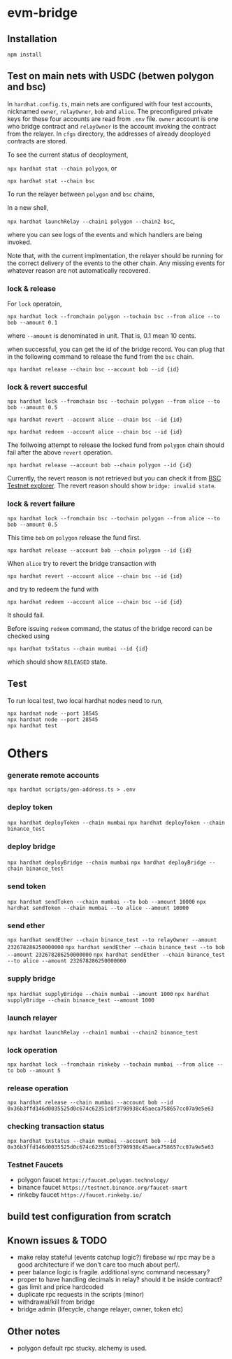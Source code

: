 # evm-bridge

## Installation
```
npm install
```

## Test on main nets with USDC (betwen polygon and bsc)
In `hardhat.config.ts`, main nets are configured with four test accounts, nicknamed `owner`, `relayOwner`, `bob` and `alice`. The preconfigured private keys for these four accounts are read from `.env` file.
`owner` account is one who bridge contract and `relayOwner` is the account invoking the contract from the relayer.
In `cfgs` directory, the addresses of already deoployed contracts are stored.

To see the current status of deoployment,

`npx hardhat stat --chain polygon`, or

`npx hardhat stat --chain bsc`

To run the relayer between `polygon` and `bsc` chains,

In a new shell,

`npx hardhat launchRelay --chain1 polygon --chain2 bsc`,

where you can see logs of the events and which handlers are being invoked.

Note that, with the current implmentation, the relayer should be running for the correct delivery of the events to the other chain. Any missing events for whatever reason are not automatically recovered.

### lock & release
For `lock` operatoin,

`npx hardhat lock --fromchain polygon --tochain bsc --from alice --to bob --amount 0.1`

where `--amount` is denominated in unit. That is, 0.1 mean 10 cents.

when successful, you can get the id of the bridge record. You can plug that in the following command to release the fund from the `bsc` chain.

`npx hardhat release --chain bsc --account bob --id {id}`

### lock & revert succesful
`npx hardhat lock --fromchain bsc --tochain polygon --from alice --to bob --amount 0.5`

`npx hardhat revert --account alice --chain bsc --id {id}`

`npx hardhat redeem --account alice --chain bsc --id {id}`

The follwoing attempt to release the locked fund from `polygon` chain should fail after the above `revert` operation.

`npx hardhat release --account bob --chain polygon --id {id}`

Currently, the revert reason is not retrieved but you can check it from [BSC Testnet explorer](https://testnet.bscscan.com/).
The revert reason should show `bridge: invalid state`.

### lock & revert failure
`npx hardhat lock --fromchain bsc --tochain polygon --from alice --to bob --amount 0.5`

This time `bob` on `polygon` release the fund first.

`npx hardhat release --account bob --chain polygon --id {id}`

When `alice` try to revert the bridge transaction with

`npx hardhat revert --account alice --chain bsc --id {id}`

 and try to redeem the fund with

`npx hardhat redeem --account alice --chain bsc --id {id}`

It should fail.

Before issuing `redeem` command, the status of the bridge record can be checked using

`npx hardhat txStatus --chain mumbai --id {id}`

which should show `RELEASED` state.

## Test
To run local test, two local hardhat nodes need to run,
```
npx hardnat node --port 18545
npx hardnat node --port 28545
npx hardhat test
```

# Others

### generate remote accounts
`npx hardhat scripts/gen-address.ts > .env`

### deploy token
`npx hardhat deployToken --chain mumbai`
`npx hardhat deployToken --chain binance_test`

### deploy bridge
`npx hardhat deployBridge --chain mumbai`
`npx hardhat deployBridge --chain binance_test`

### send token
`npx hardhat sendToken --chain mumbai --to bob --amount 10000`
`npx hardhat sendToken --chain mumbai --to alice --amount 10000`

### send ether
`npx hardhat sendEther --chain binance_test --to relayOwner --amount 232678286250000000`
`npx hardhat sendEther --chain binance_test --to bob --amount 232678286250000000`
`npx hardhat sendEther --chain binance_test --to alice --amount 232678286250000000`

### supply bridge
`npx hardhat supplyBridge --chain mumbai --amount 1000`
`npx hardhat supplyBridge --chain binance_test --amount 1000`

### launch relayer
`npx hardhat launchRelay --chain1 mumbai --chain2 binance_test`

### lock operation
`npx hardhat lock --fromchain rinkeby --tochain mumbai --from alice --to bob --amount 5`

### release operation
`npx hardhat release --chain mumbai --account bob --id 0x36b3ffd146d0035525d0c674c62351c0f3798938c45aeca758657cc07a9e5e63`

### checking transaction status
`npx hardhat txstatus --chain mumbai --account bob --id 0x36b3ffd146d0035525d0c674c62351c0f3798938c45aeca758657cc07a9e5e63`

### Testnet Faucets
- polygon faucet `https://faucet.polygon.technology/`
- binance faucet `https://testnet.binance.org/faucet-smart`
- rinkeby faucet `https://faucet.rinkeby.io/`

## build test configuration from scratch
## Known issues & TODO
- make relay stateful (events catchup logic?)
  firebase w/ rpc may be a good architecture if we don't care too much about perf/.
- peer balance logic is fragile. additional sync command necessary?
- proper to have handling decimals in relay?
  should it be inside contract?
- gas limit and price hardcoded
- duplicate rpc requests in the scripts (minor)
- withdrawal/kill from bridge
- bridge admin (lifecycle, change relayer, owner, token etc)

## Other notes
- polygon default rpc stucky. alchemy is used.
